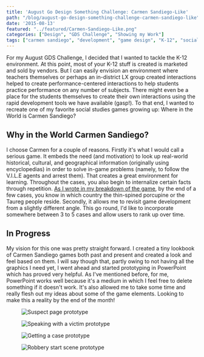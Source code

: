 ```yaml
---
title: 'August Go Design Something Challenge: Carmen Sandiego-Like'
path: "/blog/august-go-design-something-challenge-carmen-sandiego-like"
date: '2015-08-13'
featured: "../featured/Carmen-Sandiego-Like.png"
categories: ["Design", "GDS Challenge", "Showing my Work"]
tags: ["carmen sandiego", "development", "game design", "K-12", "social studies"]
---
```


For my August GDS Challenge, I decided that I wanted to tackle the K-12 environment. At this point, most of your K-12 stuff is created is marketed and sold by vendors. But I can easily envision an environment where teachers themselves or perhaps an in-district LX group created interactions helped to create performance-centered interactions to help students practice performance on any number of subjects. There might even be a place for the students themselves to create their own interactions using the rapid development tools we have available (gasp!). To that end, I wanted to recreate one of my favorite social studies games growing up: Where in the World is Carmen Sandiego?

## Why in the World Carmen Sandiego?

I choose Carmen for a couple of reasons. Firstly it's what I would call a serious game. It embeds the need (and motivation) to look up real-world historical, cultural, and geographical information (originally using encyclopedias) in order to solve in-game problems (namely, to follow the V.I.L.E agents and arrest them). That creates a great environment for learning. Throughout the cases, you also begin to internalize certain facts through repetition. [As I wrote in my breakdown of the game](/blog/throwback-thursday-3-design-lessons-learned-from-where-in-the-world-is-carmen-sandiego/), by the end of a few cases, you know in which country the thin-spined porcupine or the Taureg people reside. Secondly, it allows me to revisit game development from a slightly different angle. This go round, I'd like to incorporate somewhere between 3 to 5 cases and allow users to rank up over time.

## In Progress

My vision for this one was pretty straight forward. I created a tiny lookbook of Carmen Sandiego games both past and present and created a look and feel based on them. I will say though that, partly owing to not having all the graphics I need yet, I went ahead and started prototyping in PowerPoint which has proved very helpful. As I've mentioned before, for me, PowerPoint works well because it's a medium in which I feel free to delete something if it doesn't work. It's also allowed me to take some time and really flesh out my ideas about some of the game elements. Looking to make this a reality by the end of the month!

<figure>
  <img
    sizes="(max-width: 810px) 100vw, 810px"
    srcset="http://res.cloudinary.com/dhdaswa6t/image/upload/f_auto,q_60,w_203/v1530396697/blog/Slide8.png 203w,
            http://res.cloudinary.com/dhdaswa6t/image/upload/f_auto,q_60,w_405/v1530396697/blog/Slide8.png 405w,
            http://res.cloudinary.com/dhdaswa6t/image/upload/f_auto,q_60,w_810/v1530396697/blog/Slide8.png 810w,
            http://res.cloudinary.com/dhdaswa6t/image/upload/f_auto,q_60,w_1215/v1530396697/blog/Slide8.png 1215w"
    src="http://res.cloudinary.com/dhdaswa6t/image/upload/f_auto,q_60,w_810/v1530396697/blog/Slide8.png"
    alt="Suspect page prototype"/>
</figure>

<figure>
  <img
    sizes="(max-width: 810px) 100vw, 810px"
    srcset="http://res.cloudinary.com/dhdaswa6t/image/upload/f_auto,q_60,w_203/v1530396697/blog/Slide11.png 203w,
            http://res.cloudinary.com/dhdaswa6t/image/upload/f_auto,q_60,w_405/v1530396697/blog/Slide11.png 405w,
            http://res.cloudinary.com/dhdaswa6t/image/upload/f_auto,q_60,w_810/v1530396697/blog/Slide11.png 810w,
            http://res.cloudinary.com/dhdaswa6t/image/upload/f_auto,q_60,w_1215/v1530396697/blog/Slide11.png 1215w"
    src="http://res.cloudinary.com/dhdaswa6t/image/upload/f_auto,q_60,w_810/v1530396697/blog/Slide11.png"
    alt="Speaking with a victim prototype" />
</figure>

<figure>
  <img
    sizes="(max-width: 810px) 100vw, 810px"
    srcset="http://res.cloudinary.com/dhdaswa6t/image/upload/f_auto,q_60,w_203/v1530396697/blog/Slide3.png 203w,
            http://res.cloudinary.com/dhdaswa6t/image/upload/f_auto,q_60,w_405/v1530396697/blog/Slide3.png 405w,
            http://res.cloudinary.com/dhdaswa6t/image/upload/f_auto,q_60,w_810/v1530396697/blog/Slide3.png 810w,
            http://res.cloudinary.com/dhdaswa6t/image/upload/f_auto,q_60,w_1215/v1530396697/blog/Slide3.png 1215w"
    src="http://res.cloudinary.com/dhdaswa6t/image/upload/f_auto,q_60,w_810/v1530396697/blog/Slide3.png"
    alt="Getting a case prototype" />
</figure>

<figure>
  <img
    sizes="(max-width: 810px) 100vw, 810px"
    srcset="http://res.cloudinary.com/dhdaswa6t/image/upload/f_auto,q_60,w_203/v1530396697/blog/Slide5.png 203w,
            http://res.cloudinary.com/dhdaswa6t/image/upload/f_auto,q_60,w_405/v1530396697/blog/Slide5.png 405w,
            http://res.cloudinary.com/dhdaswa6t/image/upload/f_auto,q_60,w_810/v1530396697/blog/Slide5.png 810w,
            http://res.cloudinary.com/dhdaswa6t/image/upload/f_auto,q_60,w_1215/v1530396697/blog/Slide5.png 1215w"
    src="http://res.cloudinary.com/dhdaswa6t/image/upload/f_auto,q_60,w_810/v1530396697/blog/Slide5.png"
    alt="Robbery start scene prototype" />
</figure>
